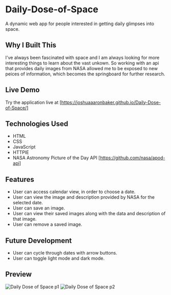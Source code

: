 # Daily-Dose-of-Space

A dynamic web app for people interested in getting daily glimpses into space.

## Why I Built This

I've always been fascinated with space and I am always looking for more interesting things to learn
about the vast unkown. So working with an api that provides daily images from NASA allowed me to be
exposed to new peices of information, which becomes the springboard for further research.

## Live Demo

Try the application live at [https://joshuaaaronbaker.github.io/Daily-Dose-of-Space/]

## Technologies Used

- HTML
- CSS
- JavaScript
- HTTPIE
- NASA Astronomy Picture of the Day API [https://github.com/nasa/apod-api]

## Features
- User can access calendar view, in order to choose a date.
- User can view the image and description provided by NASA for the selected date.
- User can save an image.
- User can view their saved images along with the data and description of that image.
- User can remove a saved image.

## Future Development
- User can cycle through dates with arrow buttons.
- User can toggle light mode and dark mode.

## Preview
![Daily Dose of Space p1](assets/preview-1.gif)
![Daily Dose of Space p2](assets/preview-2.gif)
